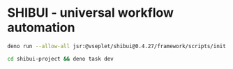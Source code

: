 # SHIBUI - universal workflow automation

```sh
deno run --allow-all jsr:@vseplet/shibui@0.4.27/framework/scripts/init
```

```sh
cd shibui-project && deno task dev
```
